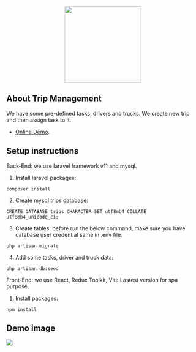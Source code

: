 <p align="center"><a href="https://evl.ilam.ac.ir" target="_blank"><img src="https://cdn-icons-png.freepik.com/512/974/974593.png" width="200"></a></p>

## About Trip Management

We have some pre-defined tasks, drivers and trucks. We create new trip and then assign task to it.

- [Online Demo](https://evl.ilam.ac.ir).

## Setup instructions

Back-End: we use laravel framework v11 and mysql.
1. Install laravel packages:

```
composer install
```
2. Create mysql trips database:

```
CREATE DATABASE trips CHARACTER SET utf8mb4 COLLATE utf8mb4_unicode_ci;
```

3. Create tables: before run the below command, make sure you have database user credential same in .env file.

```
php artisan migrate
```

4. Add some tasks, driver and truck data:

```
php artisan db:seed
```

Front-End: we use React, Redux Toolkit, Vite Lastest version for spa purpose.
1. Install packages:

```
npm install
```

## Demo image
<img src="https://evl.ilam.ac.ir/img/demo.png">

